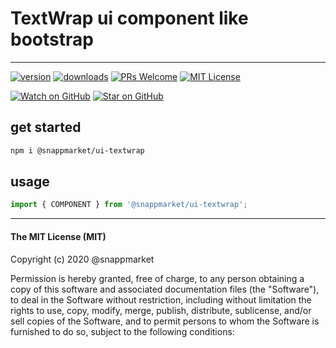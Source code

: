 # TextWrap ui component like bootstrap
----

[![version](https://img.shields.io/npm/v/@snappmarket/ui-tooltip.svg?style=flat-square)](https://www.npmjs.com/package/@snappmarket/ui-tooltip)
[![downloads](https://img.shields.io/npm/dm/@snappmarket/ui-tooltip.svg?style=flat-square)](http://www.npmtrends.com/@snappmarket/ui-tooltip)
[![PRs Welcome](https://img.shields.io/badge/PRs-welcome-brightgreen.svg?style=flat-square)](http://makeapullrequest.com)
[![MIT License](https://img.shields.io/npm/l/@snappmarket/ui-tooltip.svg?style=flat-square)](https://github.com/snappmarket/frontend-toolbox/tree/master/packages/useDidUpdateEffect/blob/master/LICENSE.md)

[![Watch on GitHub](https://img.shields.io/github/watchers/snappmarket/frontend-toolbox.svg?style=social)](https://github.com/snappmarket/frontend-toolbox/watchers)
[![Star on GitHub](https://img.shields.io/github/stars/snappmarket/frontend-toolbox.svg?style=social)](https://github.com/snappmarket/frontend-toolbox/stargazers)

## get started
```bash 
npm i @snappmarket/ui-textwrap
```


## usage
```javascript
import { COMPONENT } from '@snappmarket/ui-textwrap';
```


---
#### The MIT License (MIT)

Copyright (c) 2020 @snappmarket

Permission is hereby granted, free of charge, to any person obtaining a copy
of this software and associated documentation files (the "Software"), to deal
in the Software without restriction, including without limitation the rights
to use, copy, modify, merge, publish, distribute, sublicense, and/or sell
copies of the Software, and to permit persons to whom the Software is
furnished to do so, subject to the following conditions:
